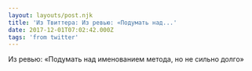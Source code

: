 ```yaml
---
layout: layouts/post.njk
title: 'Из Твиттера: Из ревью: «Подумать над...'
date: 2017-12-01T07:02:42.000Z
tags: 'from twitter'
---
```



Из ревью: «Подумать над именованием метода, но не сильно долго»

